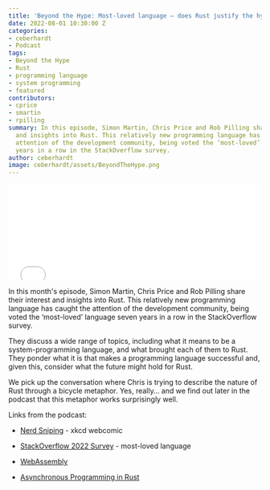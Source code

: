 ```yaml
---
title: 'Beyond the Hype: Most-loved language – does Rust justify the hype?'
date: 2022-08-01 10:30:00 Z
categories:
- ceberhardt
- Podcast
tags:
- Beyond the Hype
- Rust
- programming language
- system programming
- featured
contributors:
- cprice
- smartin
- rpilling
summary: In this episode, Simon Martin, Chris Price and Rob Pilling share their interest
  and insights into Rust. This relatively new programming language has caught the
  attention of the development community, being voted the ‘most-loved’ language seven
  years in a row in the StackOverflow survey.
author: ceberhardt
image: ceberhardt/assets/BeyondTheHype.png
---
```


<iframe title="Embed Player" src="//play.libsyn.com/embed/episode/id/23860152/height/192/theme/modern/size/large/thumbnail/yes/custom-color/ffffff/time-start/00:00:00/playlist-height/200/direction/backward/download/yes" height="192" width="100%" scrolling="no" allowfullscreen="" webkitallowfullscreen="true" mozallowfullscreen="true" oallowfullscreen="true" msallowfullscreen="true" style="border: none;"></iframe>

In this month's episode, Simon Martin, Chris Price and Rob Pilling share their interest and insights into Rust. This relatively new programming language has caught the attention of the development community, being voted the ‘most-loved’ language seven years in a row in the StackOverflow survey.

They discuss a wide range of topics, including what it means to be a system-programming language, and what brought each of them to Rust. They ponder what it is that makes a programming language successful and, given this, consider what the future might hold for Rust.

We pick up the conversation where Chris is trying to describe the nature of Rust through a bicycle metaphor. Yes, really… and we find out later in the podcast that this metaphor works surprisingly well.

Links from the podcast:

* [Nerd Sniping](https://xkcd.com/356/) - xkcd webcomic

* [StackOverflow 2022 Survey](https://survey.stackoverflow.co/2022/#technology-most-loved-dreaded-and-wanted) - most-loved language

* [WebAssembly](https://webassembly.org/)

* [Asynchronous Programming in Rust](https://rust-lang.github.io/async-book/)